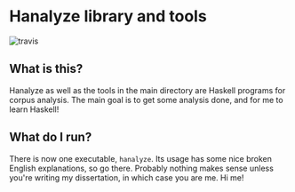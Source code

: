 Hanalyze library and tools
==========================

![travis](https://travis-ci.org/aquincum/hfinnish-corpus.svg)

## What is this?

Hanalyze as well as the tools in the main directory are Haskell programs for corpus analysis. The main goal is to get some analysis done, and for me to learn Haskell!

## What do I run?

There is now one executable, `hanalyze`. Its usage has some nice broken English explanations, so go there. Probably nothing makes sense unless you're writing my dissertation, in which case you are me. Hi me!
